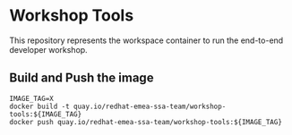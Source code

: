 # Workshop Tools

This repository represents the workspace container to run the end-to-end developer workshop.

## Build and Push the image

```
IMAGE_TAG=X
docker build -t quay.io/redhat-emea-ssa-team/workshop-tools:${IMAGE_TAG}
docker push quay.io/redhat-emea-ssa-team/workshop-tools:${IMAGE_TAG}
```